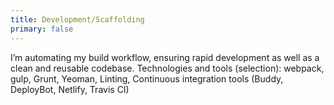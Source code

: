 ```yaml
---
title: Development/Scaffolding
primary: false
---
```


I’m automating my build workflow, ensuring rapid development as well as a clean and reusable codebase.
Technologies and tools (selection): webpack, gulp, Grunt, Yeoman, Linting, Continuous integration tools (Buddy, DeployBot, Netlify, Travis CI)
